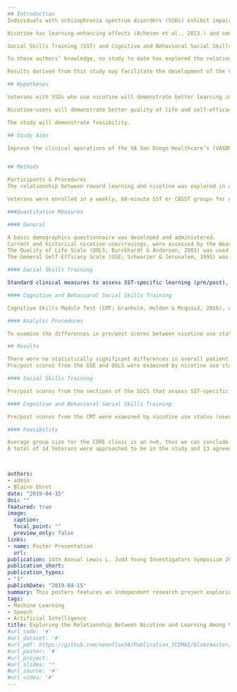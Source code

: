 ```yaml
---
## Introduction
Individuals with schizophrenia spectrum disorders (SSDs) exhibit impaired reinforcement learning and deficits in social cognition (Acheson, Twamley & Young, 2013). Additionally, neurocognitive problems in attention, memory, and executive functioning have been observed to occur in approximately 70% of persons with schizophrenia (Palmer, Healter, Kuck, & Braff, 1997), which can impact learning. 

Nicotine has learning-enhancing effects (Acheson et al., 2013.) and smoking prevalence is elevated in among persons with SSDs (de Leon & Diaz, 2005). Specifically, the alpha7 nicotinic acetylcholine receptor (nAChR) has been identified as a pro-cognitive target to augment reward-based learning in patients with schizophrenia (Acheson et al., 2013).

Social Skills Training (SST) and Cognitive and Behavioral Social Skills Training (CBSST) have shown to be effective forms of treatment for this population. Consumer of these interventions develop their social and cognitive abilities through skill-based curricula and positive feedback, resulting in skill acquisition and enhanced quality of life (Benton & Schroeder, 1990; Dixon et al., 2010; Granholm et al., 2013). 

To these authors’ knowledge, no study to date has explored the relationship between nicotine use and reward-based learning associated with SST and CBSST among this population. Since this has not been examined in this population/setting, feasibility (i.e., enrollment, dropout, number of assessments completed) was also evaluated.

Results derived from this study may facilitate the development of the VASDHS’ CORE program by highlighting observed differences in learning between nicotine versus non-nicotine users, potentially leading to the modification and delivery of current group curriculum to bridge these differences and improve quality of life.

## Hypotheses

Veterans with SSDs who use nicotine will demonstrate better learning in SST and CBSST compared to non nicotine-users.

Nicotine-users will demonstrate better quality of life and self-efficacy post-treatment than non-users.

The study will demonstrate feasibility.

## Study Aims

Improve the clinical operations of the VA San Diego Healthcare’s (VASDHS) Center of Recovery Education (CORE) by observing potential differences in learning among Veterans (nicotine and non-nicotine users) enrolled in SST and/or CBSST groups, and the impact participating in these groups has on their quality of life.


## Methods 

Participants & Procedures
The relationship between reward learning and nicotine was explored in a sample of (N=15*) Veterans. Participants were members of the CORE who carry diagnoses of SSDs and related disorders with psychotic features. 

Veterans were enrolled in a weekly, 60-minute SST or CBSST groups for a range of 8-12 weeks. Veterans completed measures at the first and last session of their respective groups. All Veterans who identified as nicotine users were provided the opportunity to request a referral for smoking cessation services through the VASDHS’ tobacco use cessation clinic.

###Quantitative Measures

#### General

A basic demographics questionnaire was developed and administered.
Current and historical nicotine use/cravings, were assessed by the Heavy Smoking Index (HSI; Heatherton, Kozlowski, Frecker, Rickert, & Robinson, 1989), the Fagerström Test for Nicotine Dependence for Smokeless tobacco (FTND-ST; Ebbert, Patten, & Schroeder, 2006) and questions adapted from the brief Questionnaire of Smoking Urges (QSU-brief; Tiffany & Drobes, 1991).
The Quality of Life Scale (QOLS; Burckhardt & Anderson, 2003) was used as an assessment for psychosocial functioning (Hayes et al.1995; Liberman et al.,1998). 
The General Self-Efficacy Scale (GSE; Schwarzer & Jerusalem, 1995) was used, as SST has been shown to reinforce the self-efficacy and willingness to use skills ( Kurtz & Mueser, 2008; Pratt, Mueser, Smith, & Lu, 2005).

#### Social Skills Training  

Standard clinical measures to assess SST-specific learning (pre/post), which are routinely collected as part of the VA Office of Mental Health and Suicide Prevention’s (OMHSP) National Evidence-Based Psychotherapy Training Program (EBP Training Program), were administered. These measures include, The World Health Organization’s Quality of Life survey (WHO-QOL) and the Social Skills Training Veteran survey: Satisfaction, Self-efficacy & Competence in Social Skills (SSCS). 

#### Cognitive and Behavioral Social Skills Training

Cognitive Skills Module Test (CMT; Granholm, Holden & Mcquaid, 2016), was administered pre/post to evaluate the learning of the cognitive skills in CBSST.

#### Analytic Procedures

To examine the differences in pre/post scores between nicotine use status (user vs. non-user), a series of repeated-measures ANOVAs were conducted. A Mann-Whitney U test was performed for the self-reported post-SST treatment ratings of improvement in social skills.

## Results

There were no statistically significant differences in overall patient responses between the nicotine users and non-nicotine users. 
Pre/post scores from the GSE and QOLS were examined by nicotine use status (user vs non-user). Results did not yield statistically significant differences.

#### Social Skills Training

Pre/post scores from the sections of the SSCS that assess SST-specific learning and the QOL were examined by nicotine use status (user vs. non-user). Results did not yield statistically significant differences. A series of Mann-Whitney U tests measuring improvement in SST skills from the SSCS did not yield statistically significant differences pre/post between nicotine users and non-users

#### Cognitive and Behavioral Social Skills Training

Pre/post scores from the CMT were examined by nicotine use status (user vs non-user). Results did not yield significant differences, F(1, 2) = .14, p = .74.

#### Feasibility

Average group size for the CORE clinic is an n=6, thus we can conclude that we had good feasibility with an n=9 (CBSST) and n=6 (SST) for the groups. 
A total of 14 Veterans were approached to be in the study and 13 agreed to participate. There was a retention rate of 55.5% for SST and 66.67% for CBSST. There was a rate of 35.7% nicotine users across both groups.



authors:
- admin
- Blaire Ehret
date: "2019-04-15"
doi: ""
featured: true
image:
  caption: 
  focal_point: ""
  preview_only: false
links:
- name: Poster Presentation
  url: 
publication: 14th Annual Lewis L. Judd Young Investigators Symposium 2019
publication_short: 
publication_types:
- "1"
publishDate: "2019-04-15"
summary: This posters features an independent research project exploring relationship between nicotine and learning among Veterans with severe mental illness.
tags:
- Machine Learning
- Speech
- Artificial Intelligence
title: Exploring the Relationship Between Nicotine and Learning Among Veterans with Severe Mental Illness
#url_code: '#'
#url_dataset: '#'
#url_pdf: https://github.com/neonflux56/Publication_ICDMAI/blob/master/ICDMAI_2017_paper.pdf
#url_poster: '#'
#url_project: 
#url_slides: ""
#url_source: '#'
#url_video: '#'
---
```



